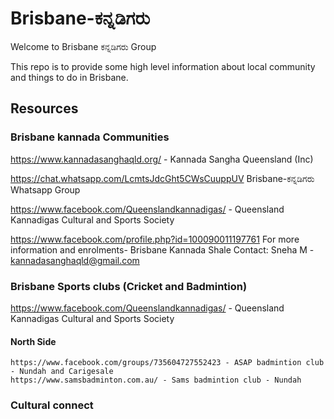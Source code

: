 # Brisbane-ಕನ್ನಡಿಗರು

Welcome to Brisbane ಕನ್ನಡಿಗರು Group

This repo is to provide some high level information about local community and things to do in Brisbane.

## Resources  

### Brisbane kannada Communities 

https://www.kannadasanghaqld.org/ - Kannada Sangha Queensland (Inc)

https://chat.whatsapp.com/LcmtsJdcGht5CWsCuuppUV  Brisbane-ಕನ್ನಡಿಗರು Whatsapp Group 

https://www.facebook.com/Queenslandkannadigas/ - Queensland Kannadigas Cultural and Sports Society

https://www.facebook.com/profile.php?id=100090011197761 For more information and enrolments- Brisbane Kannada Shale
Contact: Sneha M - kannadasanghaqld@gmail.com


### Brisbane Sports clubs (Cricket and Badmintion) 
https://www.facebook.com/Queenslandkannadigas/ - Queensland Kannadigas Cultural and Sports Society

#### North Side 
    https://www.facebook.com/groups/735604727552423 - ASAP badmintion club - Nundah and Carigesale 
    https://www.samsbadminton.com.au/ - Sams badmintion club - Nundah 

### Cultural connect 

